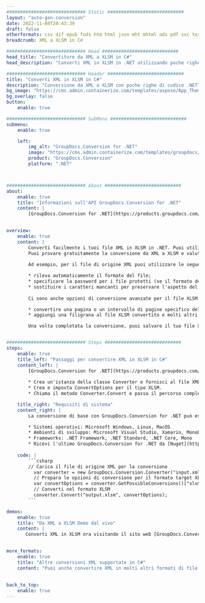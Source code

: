 ```yaml
---
############################# Static ############################
layout: "auto-gen-conversion"
date: 2022-11-08T20:43:39
draft: false
otherformats: csv dif epub fods htm html json mht mhtml ods pdf sxc tex tsv xlam xls xlsb xlsm xlsx xlt xltm xltx xml xps
breadcrumb: XML a XLSM in C#

############################# Head ############################
head_title: "Convertitore da XML a XLSM in C#"
head_description: "Converti XML in XLSM in .NET utilizzando poche righe di codice. Utilizza l'API di conversione dei documenti di GroupDocs per convertire oltre 160 formati di file."

############################# Header ############################
title: "Converti XML in XLSM in C#"
description: "Conversione da XML a XLSM con poche righe di codice .NET"
bg_image: "https://cms.admin.containerize.com/templates/aspose/App_Themes/V3/images/bg/header1.png"
bg_overlay: false
button:
    enable: true

############################# SubMenu ############################
submenu:
    enable: true

    left:
        img_alt: "GroupDocs.Conversion for .NET"
        image: "https://cms.admin.containerize.com/templates/groupdocs/images/product-logos/90x90-noborder/groupdocs-conversion-net.png"
        product: "GroupDocs.Conversion"
        platform: ".NET"



############################# About ############################
about:
    enable: true
    title: "Informazioni sull'API GroupDocs.Conversion for .NET"
    content: |
        [GroupDocs.Conversion for .NET](https://products.groupdocs.com/conversion/net/) può essere utilizzato per convertire Microsoft Word, Excel, PowerPoint, PDF, Visio e altri formati. GroupDocs.Conversion è un'API standalone adatta per sistemi interni e back-end in cui sono richieste prestazioni elevate. Non dipende da alcun software come Microsoft o Open Office.
    

overview:
    enable: true
    content: |
        Converti facilmente i tuoi file XML in XLSM in .NET. Puoi utilizzare solo un paio di righe di codice C# in qualsiasi piattaforma a tua scelta come: Windows, Linux, macOS.
        Puoi provare gratuitamente la conversione da XML a XLSM e valutare la qualità dei risultati della conversione. Insieme a semplici scenari di conversione di file, puoi provare opzioni più avanzate per caricare il file di origine XML e per salvare il risultato di output XLSM. 
        
        Ad esempio, per il file di origine XML puoi utilizzare le seguenti opzioni di caricamento:

        * rileva automaticamente il formato del file;
        * specificare la password per i file protetti (se il formato del file lo supporta);
        * sostituire i caratteri mancanti per preservare l'aspetto del documento.
        
        Ci sono anche opzioni di conversione avanzate per il file XLSM:

        * convertire una pagina o un intervallo di pagine specifico del documento;
        * aggiungi una filigrana al file XLSM convertito e molti altri.

        Una volta completata la conversione, puoi salvare il tuo file XLSM nel percorso del file locale o in qualsiasi archivio di terze parti come FTP, Amazon S3, Google Drive, Dropbox ecc. Nota: per convertire XML in {{ TO}} non è necessario alcun software aggiuntivo installato, come MS Office, Open Office, Adobe Acrobat Reader ecc.


############################# Steps ############################
steps:
    enable: true
    title_left: "Passaggi per convertire XML in XLSM in C#"
    content_left: |
        [GroupDocs.Conversion for .NET](https://products.groupdocs.com/conversion/net/) consente agli sviluppatori di convertire facilmente un file XML in XLSM con poche righe di codice.
        
        * Crea un'istanza della classe Converter e fornisci al file XML il percorso completo
        * Crea e imposta ConvertOptions per il tipo XLSM.
        * Chiama il metodo Converter.Convert e passa il percorso completo e il formato (XLSM) come parametro

    title_right: "Requisiti di sistema"
    content_right: |
        La conversione di base con GroupDocs.Conversion for .NET può essere eseguita in pochi semplici passaggi. Le nostre API sono supportate su tutte le principali piattaforme e sistemi operativi. Prima di eseguire il codice seguente, assicurati di avere i seguenti prerequisiti installati sul tuo sistema.

        * Sistemi operativi: Microsoft Windows, Linux, MacOS
        * Ambienti di sviluppo: Microsoft Visual Studio, Xamarin, MonoDevelop
        * Frameworks: .NET Framework, .NET Standard, .NET Core, Mono
        * Ricevi l'ultimo GroupDocs.Conversion for .NET da [Nuget](https://www.nuget.org/packages/groupdocs.conversion)
         
    code: |
        ```csharp    
        // Carica il file di origine XML per la conversione
          var converter = new GroupDocs.Conversion.Converter("input.xml");
          // Prepara le opzioni di conversione per il formato target XLSM
          var convertOptions = converter.GetPossibleConversions()["xlsm"].ConvertOptions;
          // Converti nel formato XLSM
          converter.Convert("output.xlsm", convertOptions);
        ```

demos:
    enable: true
    title: "Da XML a XLSM Demo dal vivo"
    content: |
       Converti XML in XLSM ora visitando il sito web [GroupDocs.Conversion App](https://products.groupdocs.app/conversion/family). La demo online presenta i seguenti vantaggi
          

more_formats:
    enable: true
    title: "Altre conversioni XML supportate in C#"
    content: "Puoi anche convertire XML in molti altri formati di file. Si prega di consultare l'elenco di seguito."
       
       
back_to_top:
    enable: true
---
```


